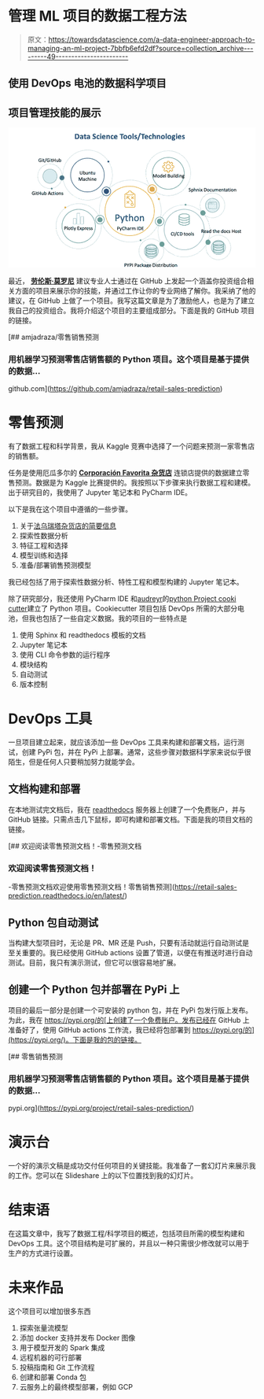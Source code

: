 # 管理 ML 项目的数据工程方法

> 原文：<https://towardsdatascience.com/a-data-engineer-approach-to-managing-an-ml-project-7bbfb6efd2df?source=collection_archive---------49----------------------->

## 使用 DevOps 电池的数据科学项目

## 项目管理技能的展示

![](img/3b516af15ddcbd5062fa72700e49fb41.png)

最近， [**劳伦斯·莫罗尼**](https://www.linkedin.com/in/laurence-moroney/) 建议专业人士通过在 GitHub 上发起一个涵盖你投资组合相关方面的项目来展示你的技能，并通过工作让你的专业网络了解你。我采纳了他的建议，在 GitHub 上做了一个项目。我写这篇文章是为了激励他人，也是为了建立我自己的投资组合。我将介绍这个项目的主要组成部分。下面是我的 GitHub 项目的链接。

[](https://github.com/amjadraza/retail-sales-prediction) [## amjadraza/零售销售预测

### 用机器学习预测零售店销售额的 Python 项目。这个项目是基于提供的数据…

github.com](https://github.com/amjadraza/retail-sales-prediction) 

# 零售预测

有了数据工程和科学背景，我从 Kaggle 竞赛中选择了一个问题来预测一家零售店的销售额。

任务是使用厄瓜多尔的 [**Corporación Favorita 杂货店**](http://www.corporacionfavorita.com/) 连锁店提供的数据建立零售预测。数据是为 Kaggle 比赛提供的。我按照以下步骤来执行数据工程和建模。出于研究目的，我使用了 Jupyter 笔记本和 PyCharm IDE。

以下是我在这个项目中遵循的一些步骤。

1.  关于[法乌瑞塔杂货店的简要信息](http://www.corporacionfavorita.com/)
2.  探索性数据分析
3.  特征工程和选择
4.  模型训练和选择
5.  准备/部署销售预测模型

我已经包括了用于探索性数据分析、特性工程和模型构建的 Jupyter 笔记本。

除了研究部分，我还使用 PyCharm IDE 和[audreyr](https://github.com/cookiecutter/cookiecutter)的[python Project cooki cutter](https://github.com/audreyr)建立了 Python 项目。Cookiecutter 项目包括 DevOps 所需的大部分电池，但我也包括了一些自定义数据。我的项目的一些特点是

1.  使用 Sphinx 和 readthedocs 模板的文档
2.  Jupyter 笔记本
3.  使用 CLI 命令参数的运行程序
4.  模块结构
5.  自动测试
6.  版本控制

# DevOps 工具

一旦项目建立起来，就应该添加一些 DevOps 工具来构建和部署文档，运行测试，创建 PyPi 包，并在 PyPi 上部署。通常，这些步骤对数据科学家来说似乎很陌生，但是任何人只要稍加努力就能学会。

## 文档构建和部署

在本地测试完文档后，我在 [readthedocs](https://readthedocs.org/) 服务器上创建了一个免费账户，并与 GitHub 链接。只需点击几下鼠标，即可构建和部署文档。下面是我的项目文档的链接。

 [## 欢迎阅读零售预测文档！-零售预测文档

### 欢迎阅读零售预测文档！

-零售预测文档欢迎使用零售预测文档！零售销售预测](https://retail-sales-prediction.readthedocs.io/en/latest/) 

## Python 包自动测试

当构建大型项目时，无论是 PR、MR 还是 Push，只要有活动就运行自动测试是至关重要的。我已经使用 GitHub actions 设置了管道，以便在有推送时进行自动测试。目前，我只有演示测试，但它可以很容易地扩展。

## 创建一个 Python 包并部署在 PyPi 上

项目的最后一部分是创建一个可安装的 python 包，并在 PyPi 包发行版上发布。为此，我在 https://pypi.org/的[上创建了一个免费账户。发布已经在 GitHub 上准备好了，使用 GitHub actions 工作流，我已经将包部署到 https://pypi.org/的](https://pypi.org/)。下面是我的包的链接。

[](https://pypi.org/project/retail-sales-prediction/) [## 零售销售预测

### 用机器学习预测零售店销售额的 Python 项目。这个项目是基于提供的数据…

pypi.org](https://pypi.org/project/retail-sales-prediction/) 

# 演示台

一个好的演示文稿是成功交付任何项目的关键技能。我准备了一套幻灯片来展示我的工作。您可以在 Slideshare 上的以下位置找到我的幻灯片。

# 结束语

在这篇文章中，我写了数据工程/科学项目的概述，包括项目所需的模型构建和 DevOps 工具。这个项目结构是可扩展的，并且以一种只需很少修改就可以用于生产的方式进行设置。

# 未来作品

这个项目可以增加很多东西

1.  探索张量流模型
2.  添加 docker 支持并发布 Docker 图像
3.  用于模型开发的 Spark 集成
4.  远程机器的可行部署
5.  投稿指南和 Git 工作流程
6.  创建和部署 Conda 包
7.  云服务上的最终模型部署，例如 GCP